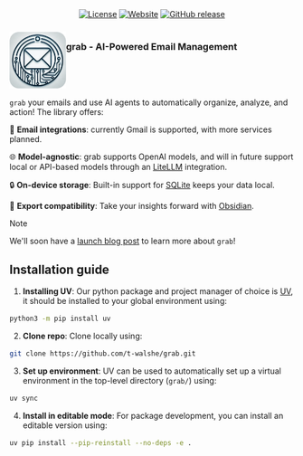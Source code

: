 <div align="center">
    <a href="https://github.com/t-walshe/grab/blob/main/LICENSE"><img src="https://img.shields.io/github/license/t-walshe/grab" alt="License"></a>
    <a href="https://walshe.tech/"><img src="https://img.shields.io/badge/website-walshe.tech-blue" alt="Website"></a>
    <a href="https://github.com/t-walshe/grab/releases"><img alt="GitHub release" src="https://img.shields.io/github/release/t-walshe/grab"></a>   
</div>

<h3 align="center">
  <div style="display:flex;flex-direction:row;">
    <img src="https://github.com/t-walshe/grab/blob/main/assets/logo.png" alt="grab logo" width=100px>
    <p>grab - AI-Powered Email Management</p>
  </div>
</h3>

`grab` your emails and use AI agents to automatically organize, analyze, and action! The library offers:

📧 **Email integrations**: currently Gmail is supported, with more services planned.

🌐 **Model-agnostic**: grab supports OpenAI models, and will in future support local or API-based models through an [LiteLLM](https://www.litellm.ai/) integration.

🔒 **On-device storage**: Built-in support for [SQLite](https://www.sqlite.org/) keeps your data local.

📙 **Export compatibility**: Take your insights forward with [Obsidian](https://obsidian.md/).

> [!NOTE]
> We'll soon have a [launch blog post](https://walshe.tech/) to learn more about `grab`!

## Installation guide
1. **Installing UV**: Our python package and project manager of choice is [UV](https://docs.astral.sh/uv/), it should be installed to your global environment using:

```bash
python3 -m pip install uv
```

2. **Clone repo**: Clone locally using:

```bash
git clone https://github.com/t-walshe/grab.git
```

3. **Set up environment**: UV can be used to automatically set up a virtual environment in the top-level directory (`grab/`) using:

```bash
uv sync
```

4. **Install in editable mode**: For package development, you can install an editable version using:

```bash
uv pip install --pip-reinstall --no-deps -e .
```




